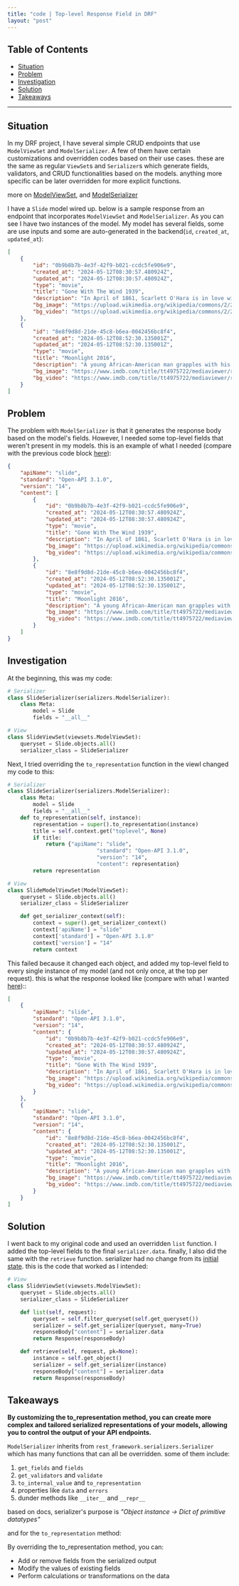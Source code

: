 ```yaml
---
title: "code | Top-level Response Field in DRF"
layout: "post"
---
```


## Table of Contents
- [Situation](#situation)
- [Problem](#problem)
- [Investigation](#investigation)
- [Solution](#solution)
- [Takeaways](#takeaways)

---

## Situation
In my DRF project, I have several simple CRUD endpoints that use `ModelViewSet` and `ModelSerializer`. A few of them have certain customizations and overridden codes based on their use cases. these are the same as regular `ViewSet`s and `Serializer`s which generate fields, validators, and CRUD functionalities based on the models. anything more specific can be later overridden for more explicit functions.

more on [ModelViewSet](https://www.django-rest-framework.org/api-guide/viewsets/#modelviewset), and [ModelSerializer](https://www.django-rest-framework.org/api-guide/serializers/#modelserializer)

I have a `Slide` model wired up. below is a sample response from an endpoint that incorporates `ModelViewSet` and `ModelSerializer`. As you can see I have two instances of the model. My model has several fields, some are use inputs and some are auto-generated in the backend(`id`, `created_at`, `updated_at`):

<p id="prev-response"></p>

```json
[
	{
		"id": "0b9b8b7b-4e3f-42f9-b021-ccdc5fe906e9",
		"created_at": "2024-05-12T08:30:57.480924Z",
		"updated_at": "2024-05-12T08:30:57.480924Z",
		"type": "movie",
		"title": "Gone With The Wind 1939",
		"description": "In April of 1861, Scarlett O'Hara is in love with Ashley and learns about his engagement. Despite warnings from her family, Scarlett intends to throw herself at Ashley at the event at Twelve Oaks.",
		"bg_image": "https://upload.wikimedia.org/wikipedia/commons/2/27/Poster_-_Gone_With_the_Wind_01.jpg",
		"bg_video": "https://upload.wikimedia.org/wikipedia/commons/2/27/Poster_-_Gone_With_the_Wind_01.mp4"
	},
	{
		"id": "8e8f9d8d-21de-45c8-b6ea-0042456bc8f4",
		"created_at": "2024-05-12T08:52:30.135001Z",
		"updated_at": "2024-05-12T08:52:30.135001Z",
		"type": "movie",
		"title": "Moonlight 2016",
		"description": "A young African-American man grapples with his identity and sexuality while experiencing the everyday struggles of childhood, adolescence, and burgeoning adulthood.",
		"bg_image": "https://www.imdb.com/title/tt4975722/mediaviewer/rm1452607488/?ref_=tt_ov_i.jpg",
		"bg_video": "https://www.imdb.com/title/tt4975722/mediaviewer/rm1452607488/?ref_=tt_ov_i.mp4"
	}
]
```

## Problem
The problem with `ModelSerializer` is that it generates the response body based on the model's fields. However, I needed some top-level fields that weren't present in my models. this is an example of what I needed (compare with the previous code block [here](#prev-response)):

<p id="desired-response"></p>

```json
{
	"apiName": "slide",
	"standard": "Open-API 3.1.0",
	"version": "14",
	"content": [
		{
			"id": "0b9b8b7b-4e3f-42f9-b021-ccdc5fe906e9",
			"created_at": "2024-05-12T08:30:57.480924Z",
			"updated_at": "2024-05-12T08:30:57.480924Z",
			"type": "movie",
			"title": "Gone With The Wind 1939",
			"description": "In April of 1861, Scarlett O'Hara is in love with Ashley and learns about his engagement. Despite warnings from her family, Scarlett intends to throw herself at Ashley at the event at Twelve Oaks.",
			"bg_image": "https://upload.wikimedia.org/wikipedia/commons/2/27/Poster_-_Gone_With_the_Wind_01.jpg",
			"bg_video": "https://upload.wikimedia.org/wikipedia/commons/2/27/Poster_-_Gone_With_the_Wind_01.mp4"
		},
		{
			"id": "8e8f9d8d-21de-45c8-b6ea-0042456bc8f4",
			"created_at": "2024-05-12T08:52:30.135001Z",
			"updated_at": "2024-05-12T08:52:30.135001Z",
			"type": "movie",
			"title": "Moonlight 2016",
			"description": "A young African-American man grapples with his identity and sexuality while experiencing the everyday struggles of childhood, adolescence, and burgeoning adulthood.",
			"bg_image": "https://www.imdb.com/title/tt4975722/mediaviewer/rm1452607488/?ref_=tt_ov_i.jpg",
			"bg_video": "https://www.imdb.com/title/tt4975722/mediaviewer/rm1452607488/?ref_=tt_ov_i.mp4"
		}
	]
}
```

## Investigation
At the beginning, this was my code:

<p id="initial-code"></p>

```python
# Serializer
class SlideSerializer(serializers.ModelSerializer):
    class Meta:
        model = Slide
        fields = "__all__"

# View
class SlideViewSet(viewsets.ModelViewSet):
    queryset = Slide.objects.all()
    serializer_class = SlideSerializer
```

Next, I tried overriding the `to_representation` function in the viewI changed my code to this:

```python
# Serializer
class SlideSerializer(serializers.ModelSerializer):
    class Meta:
        model = Slide
        fields = "__all__"
    def to_representation(self, instance):
        representation = super().to_representation(instance)
        title = self.context.get("toplevel", None)
        if title:
            return {"apiName": "slide",
							"standard": "Open-API 3.1.0",
							"version": "14",
							"content": representation}
        return representation

# View
class SlideModelViewSet(ModelViewSet):
    queryset = Slide.objects.all()
    serializer_class = SlideSerializer

    def get_serializer_context(self):
        context = super().get_serializer_context()
        context['apiName'] = "slide"
        context['standard'] = "Open-API 3.1.0"
        context['version'] = "14"
        return context
```

This failed because it changed each object, and added my top-level field to every single instance of my model (and not only once, at the top per request). this is what the response looked like (compare with what I wanted [here](#desired-response))::

```json
[
	{
		"apiName": "slide",
		"standard": "Open-API 3.1.0",
		"version": "14",
		"content": {
			"id": "0b9b8b7b-4e3f-42f9-b021-ccdc5fe906e9",
			"created_at": "2024-05-12T08:30:57.480924Z",
			"updated_at": "2024-05-12T08:30:57.480924Z",
			"type": "movie",
			"title": "Gone With The Wind 1939",
			"description": "In April of 1861, Scarlett O'Hara is in love with Ashley and learns about his engagement. Despite warnings from her family, Scarlett intends to throw herself at Ashley at the event at Twelve Oaks.",
			"bg_image": "https://upload.wikimedia.org/wikipedia/commons/2/27/Poster_-_Gone_With_the_Wind_01.jpg",
			"bg_video": "https://upload.wikimedia.org/wikipedia/commons/2/27/Poster_-_Gone_With_the_Wind_01.mp4"
		}
	},
	{
		"apiName": "slide",
		"standard": "Open-API 3.1.0",
		"version": "14",
		"content": {
			"id": "8e8f9d8d-21de-45c8-b6ea-0042456bc8f4",
			"created_at": "2024-05-12T08:52:30.135001Z",
			"updated_at": "2024-05-12T08:52:30.135001Z",
			"type": "movie",
			"title": "Moonlight 2016",
			"description": "A young African-American man grapples with his identity and sexuality while experiencing the everyday struggles of childhood, adolescence, and burgeoning adulthood.",
			"bg_image": "https://www.imdb.com/title/tt4975722/mediaviewer/rm1452607488/?ref_=tt_ov_i.jpg",
			"bg_video": "https://www.imdb.com/title/tt4975722/mediaviewer/rm1452607488/?ref_=tt_ov_i.mp4"
		}
	}
]
```

## Solution
I went back to my original code and used an overridden `list` function. I added the top-level fields to the final `serializer.data`. finally, I also did the same with the `retrieve` function. serializer had no change from its [initial state](#initial-code). this is the code that worked as I intended:

```python
# View
class SlideViewSet(viewsets.ModelViewSet):
    queryset = Slide.objects.all()
    serializer_class = SlideSerializer

    def list(self, request):
        queryset = self.filter_queryset(self.get_queryset())
        serializer = self.get_serializer(queryset, many=True)
        responseBody["content"] = serializer.data
        return Response(responseBody)

    def retrieve(self, request, pk=None):
        instance = self.get_object()
        serializer = self.get_serializer(instance)
        responseBody["content"] = serializer.data
        return Response(responseBody)
```

## Takeaways
**By customizing the to_representation method, you can create more complex and tailored serialized representations of your models, allowing you to control the output of your API endpoints.**

`ModelSerializer` inherits from `rest_framework.serializers.Serializer` which has many functions that can all be overridden. some of them include:
1. `get_fields` and `fields`
2. `get_validators` and `validate`
3. `to_internal_value` and `to_representation`
4. properties like `data` and `errors`
5. dunder methods like `__iter__` and `__repr__`

based on docs, serializer's purpose is _"Object instance -> Dict of primitive datatypes"_

and for the `to_representation` method:

By overriding the to_representation method, you can:
- Add or remove fields from the serialized output
- Modify the values of existing fields
- Perform calculations or transformations on the data
